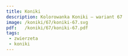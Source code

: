 ```yaml
---
title: Koniki
description: Kolorowanka Koniki – wariant 67
image: /koniki/67/koniki-67.svg
pdf:   /koniki/67/koniki-67.pdf
tags:
 - zwierzeta
 - koniki
---
```

